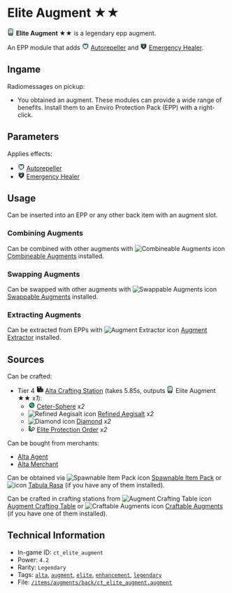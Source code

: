 # Elite Augment ★★

<img src="https://raw.githubusercontent.com/Ceterai/Enternia/main/items/augments/back/ct_elite_augment.png" alt="Elite Augment ★★ icon" loading="lazy" height="16px" width="auto" /> **Elite Augment ★★** is a legendary epp augment.

An EPP module that adds <img src="https://raw.githubusercontent.com/Ceterai/Enternia/main/stats/effects/ct_hit_burst/ct_autorepeller.png" alt="Autorepeller icon" loading="lazy" height="16px" width="auto" /> [Autorepeller](https://ceterai.github.io/MyEnternia/Wiki/Autorepeller) and <img src="https://raw.githubusercontent.com/Ceterai/Enternia/main/stats/effects/ct_autoeffect/ct_emergency_healer.png" alt="Emergency Healer icon" loading="lazy" height="16px" width="auto" /> [Emergency Healer](https://ceterai.github.io/MyEnternia/Wiki/EmergencyHealer).

## Ingame

Radiomessages on pickup:

- You obtained an augment. These modules can provide a wide range of benefits. Install them to an Enviro Protection Pack (EPP) with a right-click.

## Parameters

Applies effects:

- <img src="https://raw.githubusercontent.com/Ceterai/Enternia/main/stats/effects/ct_hit_burst/ct_autorepeller.png" alt="Autorepeller icon" loading="lazy" height="16px" width="auto" /> [Autorepeller](https://ceterai.github.io/MyEnternia/Wiki/Autorepeller)
- <img src="https://raw.githubusercontent.com/Ceterai/Enternia/main/stats/effects/ct_autoeffect/ct_emergency_healer.png" alt="Emergency Healer icon" loading="lazy" height="16px" width="auto" /> [Emergency Healer](https://ceterai.github.io/MyEnternia/Wiki/EmergencyHealer)

## Usage

Can be inserted into an EPP or any other back item with an augment slot.

### Combining Augments

Can be combined with other augments with <img src="https://steamuserimages-a.akamaihd.net/ugc/492401650192978081/D36F8189998DD6C50ADDD04DE064D84870C0A9DE/" alt="Combineable Augments icon" width="16" height="16"/> [Combineable Augments](https://steamcommunity.com/sharedfiles/filedetails/?id=739151610) installed.

### Swapping Augments

Can be swapped with other augments with <img src="https://steamuserimages-a.akamaihd.net/ugc/2356013941929363543/DB06D6F43E428335A3B6E567CC64498DB56C3692/" alt="Swappable Augments icon" width="16" height="16"/> [Swappable Augments](https://steamcommunity.com/sharedfiles/filedetails/?id=2967291460) installed.

### Extracting Augments

Can be extracted from EPPs with <img src="https://steamuserimages-a.akamaihd.net/ugc/170410764603380456/965B40D7069D38F5220D2BED17CFF797F73C775A/" alt="Augment Extractor icon" width="16" height="16"/> [Augment Extractor](https://steamcommunity.com/sharedfiles/filedetails/?id=855668523) installed.

## Sources

Can be crafted:

- Tier 4 ![ ](https://raw.githubusercontent.com/Ceterai/Enternia/main/objects/alta/crafting/crafting_station/icon4.png) [Alta Crafting Station](https://ceterai.github.io/MyEnternia/Wiki/AltaCraftingStation) (takes 5.85s, outputs <img src="https://raw.githubusercontent.com/Ceterai/Enternia/main/items/augments/back/ct_elite_augment.png" alt="Elite Augment ★★ icon" loading="lazy" height="16px" width="auto" /> Elite Augment ★★ x*1*):
  - <img src="https://raw.githubusercontent.com/Ceterai/Enternia/main/items/generic/crafting/alta/cetersphere.png" alt="Ceter-Sphere icon" loading="lazy" height="16px" width="auto" /> [Ceter-Sphere](https://ceterai.github.io/MyEnternia/Wiki/Ceter-Sphere) x*2*
  - <img src="https://starbounder.org/mediawiki/images/a/a0/Refined_Aegisalt.png" alt="Refined Aegisalt icon" loading="lazy" height="13px" width="13px" /> [Refined Aegisalt](https://starbounder.org/Refined_Aegisalt) x*2*
  - <img src="https://starbounder.org/mediawiki/images/e/ea/Diamond.png" alt="Diamond icon" loading="lazy" height="16px" width="16px" /> [Diamond](https://starbounder.org/Diamond) x*2*
  - <img src="https://raw.githubusercontent.com/Ceterai/Enternia/main/codex/alta/datamass/impulse.png" alt="Elite Protection Order icon" loading="lazy" height="16px" width="auto" /> [Elite Protection Order](https://ceterai.github.io/MyEnternia/Wiki/EliteProtectionOrder) x*2*

Can be bought from merchants:

- [Alta Agent](https://ceterai.github.io/MyEnternia/Wiki/AltaAgent)
- [Alta Merchant](https://ceterai.github.io/MyEnternia/Wiki/AltaMerchant)

Can be obtained via <img src="https://raw.githubusercontent.com/Silverfeelin/Starbound-SpawnableItemPack/master/interface/sip/iconSmall.png" alt="Spawnable Item Pack icon" width="18" height="14"/> [Spawnable Item Pack](https://steamcommunity.com/sharedfiles/filedetails/?id=733665104) or <img src="https://steamuserimages-a.akamaihd.net/ugc/263843960696222713/3EC9A7C005541F7D577EBCB8C5736B4EFC9973D6/" alt="icon" width="8" height="12"/> [Tabula Rasa](https://community.playstarbound.com/resources/the-tabula-rasa.3222/) (if you have any of them installed).

Can be crafted in crafting stations from <img src="https://steamuserimages-a.akamaihd.net/ugc/1725415622662508240/E93CFAFD3B8C3CECA31CCAD9D803E03084024897/" alt="Augment Crafting Table icon" width="16" height="16"/> [Augment Crafting Table](https://steamcommunity.com/sharedfiles/filedetails/?id=2131697647) or <img src="https://steamuserimages-a.akamaihd.net/ugc/1860565926560529947/95E90B5B87E61148665672A6BEF957C94ADD0123/" alt="Craftable Augments icon" width="16" height="16"/> [Craftable Augments](https://steamcommunity.com/sharedfiles/filedetails/?id=2828132232) (if you have one of them installed).

## Technical Information

- In-game ID: `ct_elite_augment`
- Power: `4.2`
- Rarity: `Legendary`
- Tags: [`alta`](https://ceterai.github.io/MyEnternia/Wiki/Tags/Alta), [`augment`](https://ceterai.github.io/MyEnternia/Wiki/Tags/Augment), [`elite`](https://ceterai.github.io/MyEnternia/Wiki/Tags/Elite), [`enhancement`](https://ceterai.github.io/MyEnternia/Wiki/Tags/Enhancement), [`legendary`](https://ceterai.github.io/MyEnternia/Wiki/Tags/Legendary)
- File: [`/items/augments/back/ct_elite_augment.augment`](https://github.com/Ceterai/Enternia/blob/main/items/augments/back/ct_elite_augment.augment)
